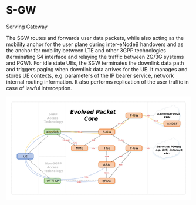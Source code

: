 # S-GW


Serving Gateway

The SGW routes and forwards user data packets, while also acting as the
mobility anchor for the user plane during inter-eNodeB handovers and as
the anchor for mobility between LTE and other 3GPP technologies
(terminating S4 interface and relaying the traffic between 2G/3G systems
and PGW). For idle state UEs, the SGW terminates the downlink data path
and triggers paging when downlink data arrives for the UE. It manages
and stores UE contexts, e.g. parameters of the IP bearer service,
network internal routing information. It also performs replication of
the user traffic in case of lawful interception.

![](./images/15237222.png)

